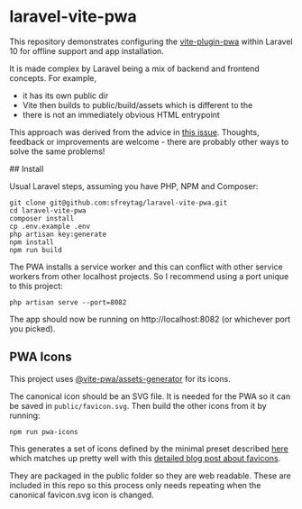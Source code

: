 # laravel-vite-pwa

This repository demonstrates configuring the [vite-plugin-pwa](https://github.com/vite-pwa/vite-plugin-pwa) within Laravel 10 for offline support and app installation.

It is made complex by Laravel being a mix of backend and frontend concepts. For example,

- it has its own public dir
- Vite then builds to public/build/assets which is different to the
- there is not an immediately obvious HTML entrypoint

This approach was derived from the advice in [this issue](https://github.com/vite-pwa/vite-plugin-pwa/issues/431). Thoughts, feedback or improvements are welcome - there are probably other ways to solve the same problems!

## Install

Usual Laravel steps, assuming you have PHP, NPM and Composer:

```
git clone git@github.com:sfreytag/laravel-vite-pwa.git
cd laravel-vite-pwa
composer install
cp .env.example .env
php artisan key:generate
npm install
npm run build
```

The PWA installs a service worker and this can conflict with other service workers from other localhost projects. So I recommend using a port unique to this project:

```
php artisan serve --port=8082
```

The app should now be running on http://localhost:8082 (or whichever port you picked).

## PWA Icons

This project uses [@vite-pwa/assets-generator](https://github.com/vite-pwa/assets-generator) for its icons.

The canonical icon should be an SVG file. It is needed for the PWA so it can be saved in `public/favicon.svg`. Then build the other icons from it by running:

```
npm run pwa-icons
```

This generates a set of icons defined by the minimal preset described [here](https://vite-pwa-org.netlify.app/assets-generator/cli.html#presets) which matches up pretty well with this [detailed blog post about favicons](https://dev.to/masakudamatsu/favicon-nightmare-how-to-maintain-sanity-3al7).

They are packaged in the public folder so they are web readable. These are included in this repo so this process only needs repeating when the canonical favicon.svg icon is changed.
